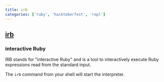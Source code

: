```yaml
---
title: irb
categories: ['ruby', 'hacktoberfest', 'repl']
---
```

## [irb](https://github.com/ruby/irb)

### interactive Ruby


IRB stands for "interactive Ruby" and is a tool to interactively execute Ruby expressions read from the standard input.

The `irb` command from your shell will start the interpreter.
